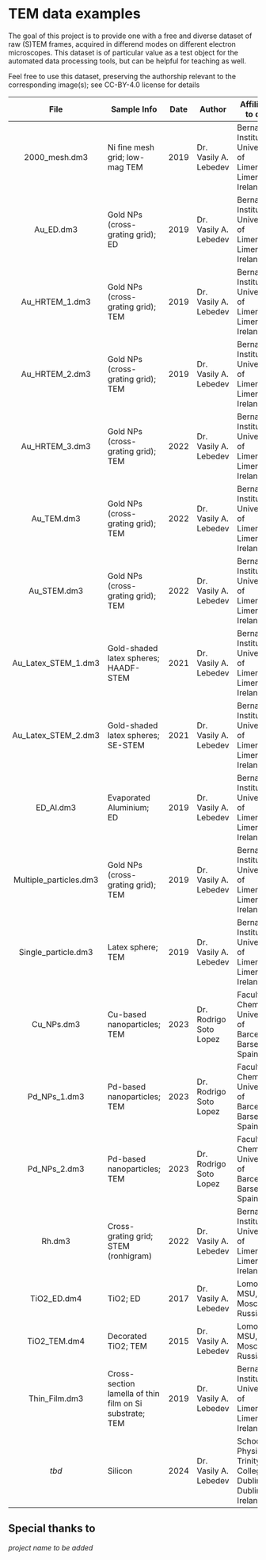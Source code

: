 # TEM data examples

The goal of this project is to provide one with a free and diverse dataset of raw (S)TEM frames, acquired in differend modes on different electron microscopes.
This dataset is of particular value as a test object for the automated data processing tools, but can be helpful for teaching as well.

Feel free to use this dataset, preserving the authorship relevant to the corresponding image(s); see CC-BY-4.0 license for details

| File | Sample Info | Date | Author | Affiliation to date| Notes |
| :---: | ------ | :---: | --- | --- | --- |
| 2000_mesh.dm3 | Ni fine mesh grid; low-mag TEM | 2019 | Dr. Vasily A. Lebedev | Bernal Institute, University of Limerick, Limerick, Ireland||
| Au_ED.dm3 | Gold NPs (cross-grating grid); ED | 2019 | Dr. Vasily A. Lebedev | Bernal Institute, University of Limerick, Limerick, Ireland||
| Au_HRTEM_1.dm3 | Gold NPs (cross-grating grid); TEM | 2019 | Dr. Vasily A. Lebedev | Bernal Institute, University of Limerick, Limerick, Ireland||
| Au_HRTEM_2.dm3 | Gold NPs (cross-grating grid); TEM | 2019 | Dr. Vasily A. Lebedev | Bernal Institute, University of Limerick, Limerick, Ireland||
| Au_HRTEM_3.dm3 | Gold NPs (cross-grating grid); TEM | 2022 | Dr. Vasily A. Lebedev | Bernal Institute, University of Limerick, Limerick, Ireland||
| Au_TEM.dm3 | Gold NPs (cross-grating grid); TEM | 2022 | Dr. Vasily A. Lebedev | Bernal Institute, University of Limerick, Limerick, Ireland||
| Au_STEM.dm3 | Gold NPs (cross-grating grid); TEM | 2022 | Dr. Vasily A. Lebedev | Bernal Institute, University of Limerick, Limerick, Ireland||
| Au_Latex_STEM_1.dm3 | Gold-shaded latex spheres; HAADF-STEM | 2021 | Dr. Vasily A. Lebedev | Bernal Institute, University of Limerick, Limerick, Ireland||
| Au_Latex_STEM_2.dm3 | Gold-shaded latex spheres; SE-STEM | 2021 | Dr. Vasily A. Lebedev | Bernal Institute, University of Limerick, Limerick, Ireland||
| ED_Al.dm3 | Evaporated Aluminium; ED | 2019 | Dr. Vasily A. Lebedev | Bernal Institute, University of Limerick, Limerick, Ireland||
| Multiple_particles.dm3 | Gold NPs (cross-grating grid); TEM | 2019 | Dr. Vasily A. Lebedev | Bernal Institute, University of Limerick, Limerick, Ireland||
| Single_particle.dm3 | Latex sphere; TEM | 2019 | Dr. Vasily A. Lebedev | Bernal Institute, University of Limerick, Limerick, Ireland||
| Cu_NPs.dm3 | Cu-based nanoparticles; TEM | 2023 | Dr. Rodrigo Soto Lopez | Faculty of Chemistry, University of Barcelona, Barselona, Spain |*doi?*|
| Pd_NPs_1.dm3 | Pd-based nanoparticles; TEM | 2023 | Dr. Rodrigo Soto Lopez | Faculty of Chemistry, University of Barcelona, Barselona, Spain |*doi?*|
| Pd_NPs_2.dm3 | Pd-based nanoparticles; TEM | 2023 | Dr. Rodrigo Soto Lopez | Faculty of Chemistry, University of Barcelona, Barselona, Spain |*doi?*|
| Rh.dm3 | Cross-grating grid; STEM (ronhigram) | 2022 | Dr. Vasily A. Lebedev | Bernal Institute, University of Limerick, Limerick, Ireland||
| TiO2_ED.dm4 | TiO2; ED | 2017 | Dr. Vasily A. Lebedev | Lomonosov MSU, Moscow, Russia||
| TiO2_TEM.dm4 | Decorated TiO2; TEM | 2015 | Dr. Vasily A. Lebedev | Lomonosov MSU, Moscow, Russia||
| Thin_Film.dm3 | Cross-section lamella of thin film on Si substrate; TEM | 2019 | Dr. Vasily A. Lebedev | Bernal Institute, University of Limerick, Limerick, Ireland| Sample is a courtesy of Dr. Luke Guinane |
| *tbd* | Silicon  | 2024 | Dr. Vasily A. Lebedev | School of Physics, Trinity College Dublin, Dublin, Ireland||

## Special thanks to
*project name to be added*
